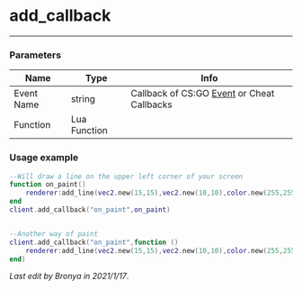
# add_callback
---
### Parameters
| Name       | Type         | Info                                                           |
|------------|--------------|----------------------------------------------------------------|
| Event Name | string       | Callback of CS:GO [Event](https://wiki.alliedmods.net/Counter-Strike:_Global_Offensive_Events) or Cheat Callbacks |
| Function   | Lua Function |                                                                |
### Usage example
```lua
--Will draw a line on the upper left corner of your screen
function on_paint()
    renderer:add_line(vec2.new(15,15),vec2.new(10,10),color.new(255,255,255,255):d3d(),color.new(255,255,255,255):d3d())
end
client.add_callback("on_paint",on_paint)


--Another way of paint
client.add_callback("on_paint",function ()
    renderer:add_line(vec2.new(15,15),vec2.new(10,10),color.new(255,255,255,255):d3d(),color.new(255,255,255,255):d3d())
end)

```


*Last edit by Bronya in 2021/1/17*.

